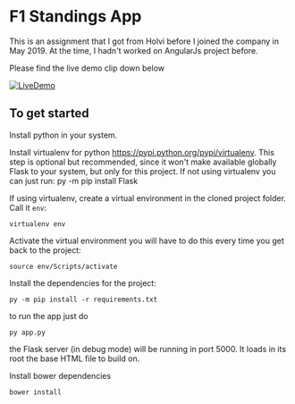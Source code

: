 # F1 Standings App
This is an assignment that I got from Holvi before I joined the company in May 2019.
At the time, I hadn't worked on AngularJs project before.

Please find the live demo clip down below 


[![LiveDemo](http://img.youtube.com/vi/kp-Vx0qAdXk/0.jpg)](http://www.youtube.com/watch?v=kp-Vx0qAdXk "LiveDemo")


## To get started

Install python in your system.

Install virtualenv for python https://pypi.python.org/pypi/virtualenv. This
step is optional but recommended, since it won't make available globally Flask
to your system, but only for this project. If not using virtualenv you can just
run:
    py -m pip install Flask

If using virtualenv, create a virtual environment in the cloned project folder.
Call it `env`:

    virtualenv env

Activate the virtual environment you will have to do this every time you get
back to the project:

    source env/Scripts/activate

Install the dependencies for the project:

    py -m pip install -r requirements.txt

to run the app just do

    py app.py

the Flask server (in debug mode) will be running in port 5000. It loads in
its root the base HTML file to build on.

Install bower dependencies

    bower install
